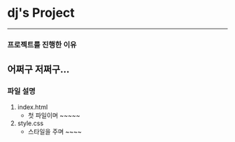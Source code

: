 # dj's Project
-----------
### 프로젝트를 진행한 이유
어쩌구 저쩌구...
----------
### 파일 설명
1. index.html
    - 첫 파일이며 ~~~~~
2. style.css
    - 스타일을 주며 ~~~~

